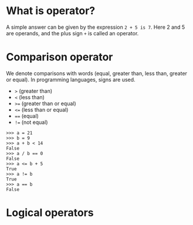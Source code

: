 # What is operator?

A simple answer can be given by the expression ```2 + 5 is 7```.
Here 2 and 5 are operands, and the plus sign ```+``` is called an operator.

# Сomparison operator

We denote comparisons with words (equal, greater than, less than, greater or equal). In programming languages, signs are used.

* ```>``` (greater than)
* ```<``` (less than)
* ```>=``` (greater than or equal)
* ```<=``` (less than or equal)
* ```==``` (equal)
* ```!=``` (not equal)

```
>>> a = 21
>>> b = 9
>>> a + b < 14
False
>>> a / b == 0
False
>>> a <= b + 5
True
>>> a != b
True
>>> a == b
False
```

# Logical operators

